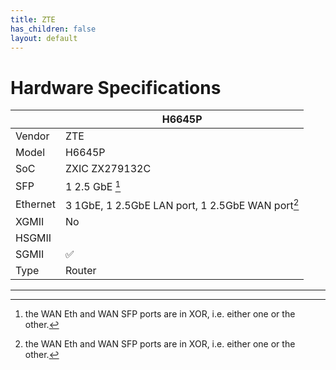 ```yaml
---
title: ZTE
has_children: false
layout: default
---
```


# Hardware Specifications

|          | H6645P                                             |
| -------- | -------------------------------------------------- |
| Vendor   | ZTE                                                |
| Model    | H6645P                                             |
| SoC      | ZXIC ZX279132C                                     |
| SFP      | 1 2.5 GbE [^xor]                                   |
| Ethernet | 3 1GbE, 1 2.5GbE LAN port, 1 2.5GbE WAN port[^xor] |
| XGMII    | No                                                 |
| HSGMII   |                                                    |
| SGMII    | ✅                                                 |
| Type     | Router                                             |


<hr>

[^xor]: the WAN Eth and WAN SFP ports are in XOR, i.e. either one or the other.
